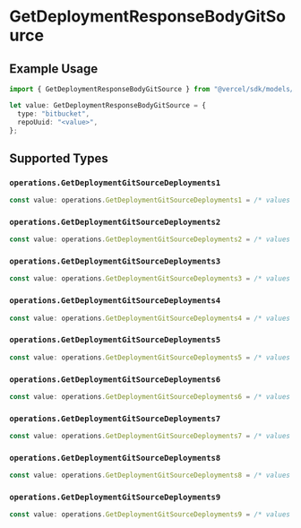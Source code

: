 # GetDeploymentResponseBodyGitSource

## Example Usage

```typescript
import { GetDeploymentResponseBodyGitSource } from "@vercel/sdk/models/operations";

let value: GetDeploymentResponseBodyGitSource = {
  type: "bitbucket",
  repoUuid: "<value>",
};
```

## Supported Types

### `operations.GetDeploymentGitSourceDeployments1`

```typescript
const value: operations.GetDeploymentGitSourceDeployments1 = /* values here */
```

### `operations.GetDeploymentGitSourceDeployments2`

```typescript
const value: operations.GetDeploymentGitSourceDeployments2 = /* values here */
```

### `operations.GetDeploymentGitSourceDeployments3`

```typescript
const value: operations.GetDeploymentGitSourceDeployments3 = /* values here */
```

### `operations.GetDeploymentGitSourceDeployments4`

```typescript
const value: operations.GetDeploymentGitSourceDeployments4 = /* values here */
```

### `operations.GetDeploymentGitSourceDeployments5`

```typescript
const value: operations.GetDeploymentGitSourceDeployments5 = /* values here */
```

### `operations.GetDeploymentGitSourceDeployments6`

```typescript
const value: operations.GetDeploymentGitSourceDeployments6 = /* values here */
```

### `operations.GetDeploymentGitSourceDeployments7`

```typescript
const value: operations.GetDeploymentGitSourceDeployments7 = /* values here */
```

### `operations.GetDeploymentGitSourceDeployments8`

```typescript
const value: operations.GetDeploymentGitSourceDeployments8 = /* values here */
```

### `operations.GetDeploymentGitSourceDeployments9`

```typescript
const value: operations.GetDeploymentGitSourceDeployments9 = /* values here */
```


